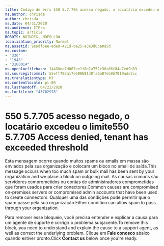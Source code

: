 ```yaml
---
title: Código de erro 550 5.7.705 acesso negado, o locatário excedeu o limite
ms.author: chrisda
author: chrisda
ms.date: 04/21/2020
ms.audience: ITPro
ms.topic: article
ROBOTS: NOINDEX, NOFOLLOW
localization_priority: Normal
ms.assetid: 9e6df5ee-ede8-421d-ba25-a3a3d0ca0a5d
ms.custom:
- "336"
- "1948"
- "3100014"
ms.openlocfilehash: 14488ea7d067ee1f8d2a752c30a06f84a7ed9b33
ms.sourcegitcommit: 55eff703a17e500681d8fa6a87eb067019ade3cc
ms.translationtype: MT
ms.contentlocale: pt-BR
ms.lasthandoff: 04/22/2020
ms.locfileid: "43702978"
---
```

# <a name="550-57705-access-denied-tenant-has-exceeded-threshold"></a><span data-ttu-id="77e4f-102">550 5.7.705 acesso negado, o locatário excedeu o limite</span><span class="sxs-lookup"><span data-stu-id="77e4f-102">550 5.7.705 Access denied, tenant has exceeded threshold</span></span>

<span data-ttu-id="77e4f-103">Esta mensagem ocorre quando muitos spams ou emails em massa são enviados pela sua organização e colocam um bloco no email de saída.</span><span class="sxs-lookup"><span data-stu-id="77e4f-103">This message occurs when too much spam or bulk mail has been sent by your organization and we place a block on outgoing mail.</span></span>
<span data-ttu-id="77e4f-104">As causas comuns são servidores comprometidos ou contas de administradores comprometidas que foram usados para criar conectores.</span><span class="sxs-lookup"><span data-stu-id="77e4f-104">Common causes are compromised on-premises servers or compromised admin accounts that have been used to create connectors.</span></span> <span data-ttu-id="77e4f-105">Qualquer uma das condições pode permitir que o spam passe pela sua organização.</span><span class="sxs-lookup"><span data-stu-id="77e4f-105">Either condition can allow spam to pass through your organization.</span></span>

<span data-ttu-id="77e4f-106">Para remover esse bloqueio, você precisa entender e explicar a causa para um agente de suporte e corrigir o problema subjacente.</span><span class="sxs-lookup"><span data-stu-id="77e4f-106">To remove this block, you need to understand and explain the cause to a support agent, as well as correct the underlying problem.</span></span>
<span data-ttu-id="77e4f-107">Clique em **Fale conosco** abaixo quando estiver pronto.</span><span class="sxs-lookup"><span data-stu-id="77e4f-107">Click **Contact us** below once you're ready.</span></span>
